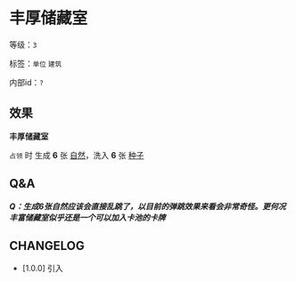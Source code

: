 # 丰厚储藏室

等级：`3`

标签：`单位` `建筑`

内部id：`?`

## 效果

**丰厚储藏室**

`占领` 时 生成 **6** 张 [自然](../卡牌组/自然.md)，洗入 **6** 张 [种子](../卡牌组/种子.md)
## Q&A

***Q：生成6张自然应该会直接乱跳了，以目前的弹跳效果来看会非常奇怪。更何况丰富储藏室似乎还是一个可以加入卡池的卡牌***
## CHANGELOG

- [1.0.0] 引入
